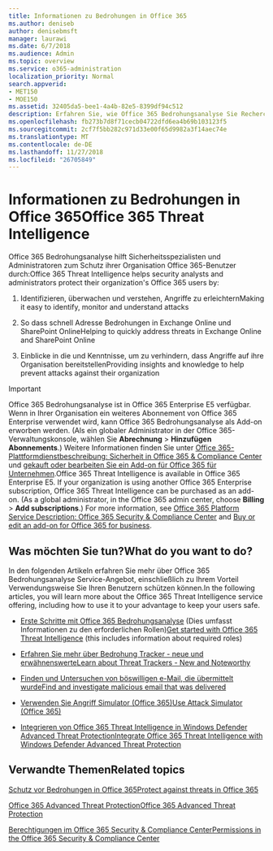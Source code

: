 ```yaml
---
title: Informationen zu Bedrohungen in Office 365
ms.author: deniseb
author: denisebmsft
manager: laurawi
ms.date: 6/7/2018
ms.audience: Admin
ms.topic: overview
ms.service: o365-administration
localization_priority: Normal
search.appverid:
- MET150
- MOE150
ms.assetid: 32405da5-bee1-4a4b-82e5-8399df94c512
description: Erfahren Sie, wie Office 365 Bedrohungsanalyse Sie Recherchieren Gefahren für Ihre Organisation helfen, reagieren Sie auf Schadsoftware, Phishing und andere Angriffe, die Office 365 in Ihrem Auftrag erkannt hat, und suchen Sie nach Bedrohung Indikatoren. Bedrohungsanalyse wird in Office 365 E5 als ein System-Angebot von Sicherheit und Richtlinientreue integriert.
ms.openlocfilehash: fb273b7d8f71cecb04722dfd6ea4b69b103123f5
ms.sourcegitcommit: 2cf7f5bb282c971d33e00f65d9982a3f14aec74e
ms.translationtype: MT
ms.contentlocale: de-DE
ms.lasthandoff: 11/27/2018
ms.locfileid: "26705849"
---
```

# <a name="office-365-threat-intelligence"></a><span data-ttu-id="be5e6-104">Informationen zu Bedrohungen in Office 365</span><span class="sxs-lookup"><span data-stu-id="be5e6-104">Office 365 Threat Intelligence</span></span>

<span data-ttu-id="be5e6-105">Office 365 Bedrohungsanalyse hilft Sicherheitsspezialisten und Administratoren zum Schutz ihrer Organisation Office 365-Benutzer durch:</span><span class="sxs-lookup"><span data-stu-id="be5e6-105">Office 365 Threat Intelligence helps security analysts and administrators protect their organization's Office 365 users by:</span></span>
  
1. <span data-ttu-id="be5e6-106">Identifizieren, überwachen und verstehen, Angriffe zu erleichtern</span><span class="sxs-lookup"><span data-stu-id="be5e6-106">Making it easy to identify, monitor and understand attacks</span></span>
    
2. <span data-ttu-id="be5e6-107">So dass schnell Adresse Bedrohungen in Exchange Online und SharePoint Online</span><span class="sxs-lookup"><span data-stu-id="be5e6-107">Helping to quickly address threats in Exchange Online and SharePoint Online</span></span>
    
3. <span data-ttu-id="be5e6-108">Einblicke in die und Kenntnisse, um zu verhindern, dass Angriffe auf ihre Organisation bereitstellen</span><span class="sxs-lookup"><span data-stu-id="be5e6-108">Providing insights and knowledge to help prevent attacks against their organization</span></span>
    
> [!IMPORTANT]
> <span data-ttu-id="be5e6-p102">Office 365 Bedrohungsanalyse ist in Office 365 Enterprise E5 verfügbar. Wenn in Ihrer Organisation ein weiteres Abonnement von Office 365 Enterprise verwendet wird, kann Office 365 Bedrohungsanalyse als Add-on erworben werden. (Als ein globaler Administrator in der Office 365-Verwaltungskonsole, wählen Sie **Abrechnung** \> **Hinzufügen Abonnements**.) Weitere Informationen finden Sie unter [Office 365-Plattformdienstbeschreibung: Sicherheit in Office 365 &amp; Compliance Center](https://docs.microsoft.com/office365/servicedescriptions/office-365-platform-service-description/office-365-securitycompliance-center) und [gekauft oder bearbeiten Sie ein Add-on für Office 365 für Unternehmen](https://support.office.com/article/4e7b57d6-b93b-457d-aecd-0ea58bff07a6).</span><span class="sxs-lookup"><span data-stu-id="be5e6-p102">Office 365 Threat Intelligence is available in Office 365 Enterprise E5. If your organization is using another Office 365 Enterprise subscription, Office 365 Threat Intelligence can be purchased as an add-on. (As a global administrator, in the Office 365 admin center, choose **Billing** \> **Add subscriptions**.) For more information, see [Office 365 Platform Service Description: Office 365 Security &amp; Compliance Center](https://docs.microsoft.com/office365/servicedescriptions/office-365-platform-service-description/office-365-securitycompliance-center) and [Buy or edit an add-on for Office 365 for business](https://support.office.com/article/4e7b57d6-b93b-457d-aecd-0ea58bff07a6).</span></span> 
  
## <a name="what-do-you-want-to-do"></a><span data-ttu-id="be5e6-112">Was möchten Sie tun?</span><span class="sxs-lookup"><span data-stu-id="be5e6-112">What do you want to do?</span></span>

<span data-ttu-id="be5e6-113">In den folgenden Artikeln erfahren Sie mehr über Office 365 Bedrohungsanalyse Service-Angebot, einschließlich zu Ihrem Vorteil Verwendungsweise Sie Ihren Benutzern schützen können.</span><span class="sxs-lookup"><span data-stu-id="be5e6-113">In the following articles, you will learn more about the Office 365 Threat Intelligence service offering, including how to use it to your advantage to keep your users safe.</span></span>
  
- <span data-ttu-id="be5e6-114">[Erste Schritte mit Office 365 Bedrohungsanalyse](get-started-with-ti.md) (Dies umfasst Informationen zu den erforderlichen Rollen)</span><span class="sxs-lookup"><span data-stu-id="be5e6-114">[Get started with Office 365 Threat Intelligence](get-started-with-ti.md) (this includes information about required roles)</span></span> 
    
- [<span data-ttu-id="be5e6-115">Erfahren Sie mehr über Bedrohung Tracker - neue und erwähnenswerte</span><span class="sxs-lookup"><span data-stu-id="be5e6-115">Learn about Threat Trackers - New and Noteworthy</span></span>](threat-trackers.md)
    
- [<span data-ttu-id="be5e6-116">Finden und Untersuchen von böswilligen e-Mail, die übermittelt wurde</span><span class="sxs-lookup"><span data-stu-id="be5e6-116">Find and investigate malicious email that was delivered</span></span>](investigate-malicious-email-that-was-delivered.md)
    
- [<span data-ttu-id="be5e6-117">Verwenden Sie Angriff Simulator (Office 365)</span><span class="sxs-lookup"><span data-stu-id="be5e6-117">Use Attack Simulator (Office 365)</span></span>](attack-simulator.md)
    
- [<span data-ttu-id="be5e6-118">Integrieren von Office 365 Threat Intelligence in Windows Defender Advanced Threat Protection</span><span class="sxs-lookup"><span data-stu-id="be5e6-118">Integrate Office 365 Threat Intelligence with Windows Defender Advanced Threat Protection</span></span>](integrate-office-365-ti-with-wdatp.md)
    
## <a name="related-topics"></a><span data-ttu-id="be5e6-119">Verwandte Themen</span><span class="sxs-lookup"><span data-stu-id="be5e6-119">Related topics</span></span>

[<span data-ttu-id="be5e6-120">Schutz vor Bedrohungen in Office 365</span><span class="sxs-lookup"><span data-stu-id="be5e6-120">Protect against threats in Office 365</span></span>](protect-against-threats.md)
  
[<span data-ttu-id="be5e6-121">Office 365 Advanced Threat Protection</span><span class="sxs-lookup"><span data-stu-id="be5e6-121">Office 365 Advanced Threat Protection</span></span>](office-365-atp.md)
  
[<span data-ttu-id="be5e6-122">Berechtigungen im Office 365 Security &amp; Compliance Center</span><span class="sxs-lookup"><span data-stu-id="be5e6-122">Permissions in the Office 365 Security &amp; Compliance Center</span></span>](permissions-in-the-security-and-compliance-center.md)
  

